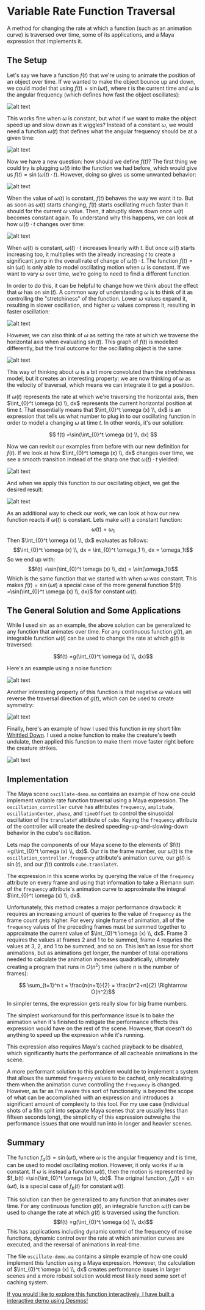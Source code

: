 # Variable Rate Function Traversal

A method for changing the rate at which a function (such as an animation curve) is traversed over time, some of its applications, and a Maya expression that implements it.

## The Setup

Let's say we have a function $f(t)$ that we're using to animate the position of an object over time. If we wanted to make the object bounce up and down, we could model that using $f(t) = \sin(\omega t)$, where $t$ is the current time and $\omega$ is the angular frequency (which defines how fast the object oscillates):

![alt text](assets/SimpleSine_ManimCE_v0.18.0.gif)

This works fine when $\omega$ is constant, but what if we want to make the object speed up and slow down as it wiggles? Instead of a constant $\omega$, we would need a function $\omega (t)$ that defines what the angular frequency should be at a given time:

![alt text](assets/MysteryFunction_ManimCE_v0.18.0.gif)

Now we have a new question: how should we define $f(t)$? The first thing we could try is plugging $\omega (t)$ into the function we had before, which would give us $f(t) = \sin(\omega (t) \cdot t)$. However, doing so gives us some unwanted behavior:

![alt text](assets/BadFunction_ManimCE_v0.18.0.gif)

When the value of $\omega (t)$ is constant, $f(t)$ behaves the way we want it to. But as soon as $\omega (t)$ starts changing, $f(t)$ starts oscillating much faster than it should for the current $\omega$ value. Then, it abruptly slows down once $\omega (t)$ becomes constant again. To understand why this happens, we can look at how $\omega(t) \cdot t$ changes over time:

![alt text](assets/BadFunctionExplanation_ManimCE_v0.18.0.gif)

When $\omega (t)$ is constant, $\omega(t) \cdot t$ increases linearly with $t$. But once $\omega (t)$ starts increasing too, it multiplies with the already increasing $t$ to create a significant jump in the overall rate of change of $\omega(t)\cdot t$. The function $f(t) = \sin(\omega t)$ is only able to model oscillating motion when $\omega$ is constant. If we want to vary $\omega$ over time, we're going to need to find a different function.

In order to do this, it can be helpful to change how we think about the effect that $\omega$ has on $\sin(t)$. A common way of understanding $\omega$ is to think of it as controlling the "stretchiness" of the function. Lower $\omega$ values expand it, resulting in slower oscillation, and higher $\omega$ values compress it, resulting in faster oscillation:

![alt text](assets/ExpandContract_ManimCE_v0.18.0.gif)

However, we can also think of $\omega$ as setting the rate at which we traverse the horizontal axis when evaluating $\sin(t)$. This graph of $f(t)$ is modelled differently, but the final outcome for the oscillating object is the same:

![alt text](assets/SpeedVariation_ManimCE_v0.18.0.gif)

This way of thinking about $\omega$ is a bit more convoluted than the stretchiness model, but it creates an interesting property: we are now thinking of $\omega$ as the velocity of traversal, which means we can integrate it to get a position. 

If $\omega (t)$ represents the rate at which we're traversing the horizontal axis, then $\int_{0}^t \omega (x) \\, dx$ represents the current horizontal position at time $t$. That essentially means that $\int_{0}^t \omega (x) \\, dx$ is an expression that tells us what number to plug in to our oscillating function in order to model a changing $\omega$ at time $t$. In other words, it's our solution:

$$ f(t) =\sin(\int_{0}^t \omega (x) \\, dx) $$

Now we can revisit our examples from before with our new definition for $f(t)$. If we look at how $\int_{0}^t \omega (x) \\, dx$ changes over time, we see a smooth transition instead of the sharp one that $\omega (t) \cdot t$ yielded:

![alt text](assets/GoodFunctionExplanationLabeled_ManimCE_v0.18.0.gif)

And when we apply this function to our oscillating object, we get the desired result:

![alt text](assets/MysteryFunctionLabeled_ManimCE_v0.18.0.gif)

As an additional way to check our work, we can look at how our new function reacts if $\omega(t)$ is constant. Lets make $\omega(t)$ a constant function:
$$\omega(t) = \omega_1$$
Then $\int_{0}^t \omega (x) \\, dx$ evaluates as follows:
$$\int_{0}^t \omega (x) \\, dx = \int_{0}^t \omega_1 \\, dx = \omega_1t$$
So we end up with:
$$f(t) =\sin(\int_{0}^t \omega (x) \\, dx) = \sin(\omega_1t)$$
Which is the same function that we started with when $\omega$ was constant. This makes $f(t)=\sin(\omega t)$ a special case of the more general function $f(t) =\sin(\int_{0}^t \omega (x) \\, dx)$ for constant $\omega(t)$.

## The General Solution and Some Applications

While I used $\sin$ as an example, the above solution can be generalized to any function that animates over time. For any continuous function $g(t)$, an integrable function $\omega(t)$ can be used to change the rate at which $g(t)$ is traversed:

$$f(t) =g(\int_{0}^t \omega (x) \\, dx)$$

Here's an example using a noise function:

![alt text](assets/NoiseFunctionLabeled_ManimCE_v0.18.0.gif)

Another interesting property of this function is that negative $\omega$ values will reverse the traversal direction of $g(t)$, which can be used to create symmetry:

![alt text](assets/NoiseFunctionBounce_ManimCE_v0.18.0.gif)

Finally, here's an example of how I used this function in my short film [Whittled Down](https://whittleddownfilm.ollyglenn.com). I used a noise function to make the creature's teeth undulate, then applied this function to make them move faster right before the creature strikes.

![alt text](assets/ClockyRearUpDemo.gif)

## Implementation

The Maya scene `oscillate-demo.ma` contains an example of how one could implement variable rate function traversal using a Maya expression. The `oscillation_controller` curve has attributes `frequency`, `amplitude`, `oscillationCenter`, `phase`, and `timeOffset` to control the sinusoidal oscillation of the `translateY` attribute of `cube`. Keying the `frequency` attribute of the controller will create the desired speeding-up-and-slowing-down behavior in the cube's oscillation.

Lets map the components of our Maya scene to the elements of $f(t) =g(\int_{0}^t \omega (x) \\, dx)$. Our $t$ is the frame number, our $\omega (t)$ is the `oscillation_controller.frequency` attribute's animation curve, our $g(t)$ is $\sin (t)$, and our $f(t)$ controls `cube.translateY`.

The expression in this scene works by querying the value of the `frequency` attribute on every frame and using that information to take a Riemann sum of the `frequency` attribute's animation curve to approximate the integral $\int_{0}^t \omega (x) \\, dx$.

Unfortunately, this method creates a major performance drawback: it requires an increasing amount of queries to the value of `frequency` as the frame count gets higher. For every single frame of animation, all of the `frequency` values of the preceding frames must be summed together to approximate the current value of  $\int_{0}^t \omega (x) \\, dx$. Frame $3$ requires the values at frames $2$ and $1$ to be summed, frame $4$ requries the values at $3$, $2$, and $1$ to be summed, and so on. This isn't an issue for short animations, but as animations get longer, the number of total operations needed to calculate the animation increases quadratically, ultimately creating a program that runs in $O(n^2)$ time (where $n$ is the number of frames):

$$ \sum_{t=1}^n t = \frac{n(n+1)}{2} = \frac{n^2+n}{2} \Rightarrow O(n^2)$$

In simpler terms, the expression gets really slow for big frame numbers.

The simplest workaround for this performance issue is to bake the animation when it's finished to mitigate the performance effects this expression would have on the rest of the scene. However, that doesn't do anything to speed up the expression while it's running.

This expression also requires Maya's cached playback to be disabled, which significantly hurts the performance of all cacheable animations in the scene.

A more performant solution to this problem would be to implement a system that allows the summed `frequency` values to be cached, only recalculating them when the animation curve controlling the `frequency` is changed. However, as far as I'm aware this sort of functionality is beyond the scope of what can be accomplished with an expression and introduces a significant amount of complexity to this tool. For my use case (individual shots of a film split into separate Maya scenes that are usually less than fifteen seconds long), the simplicity of this expression outweighs the performance issues that one would run into in longer and heavier scenes.

## Summary

The function $f_a(t) = \sin(\omega t)$, where $\omega$ is the angular frequency and $t$ is time, can be used to model oscillating motion. However, it only works if $\omega$ is constant. If $\omega$ is instead a function $\omega (t)$, then the motion is represented by $f_b(t) =\sin(\int_{0}^t \omega (x) \\, dx)$. The original function, $f_a(t) = \sin(\omega t)$, is a special case of $f_b(t)$ for constant $\omega (t)$.

This solution can then be generalized to any function that animates over time. For any continuous function $g(t)$, an integrable function $\omega(t)$ can be used to change the rate at which $g(t)$ is traversed using the function: 
$$f(t) =g(\int_{0}^t \omega (x) \\, dx)$$ 
This has applications including dynamic control of the frequency of noise functions, dynamic control over the rate at which animation curves are executed, and the reversal of animations in real-time.

The file `oscillate-demo.ma` contains a simple example of how one could implement this function using a Maya expression. However, the calculation of $\int_{0}^t \omega (x) \\, dx$ creates performance issues in larger scenes and a more robust solution would most likely need some sort of caching system.

[If you would like to explore this function interactively, I have built a interactive demo using Desmos!](https://www.desmos.com/calculator/jrbopevuwd)